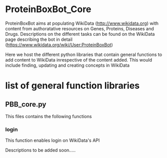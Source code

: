 # ProteinBoxBot_Core
ProteinBoxBot aims at populating WikiData (http://www.wikidata.org) with content from authoratative resources on Genes, Proteins, Diseases and 
Drugs. Descriptions on the different tasks can be found on the WikiData page describing the bot in detail (https://www.wikidata.org/wiki/User:ProteinBoxBot)

Here we host the different python libraries that contain general functions to add content to WikiData inrespective of the content added. 
This would include finding, updating and creating concepts in WikiData

# list of general function libraries
## PBB_core.py
This files contains the following functions
### login
This function enables login on WikiData's API

Descriptions to be added soon.....
